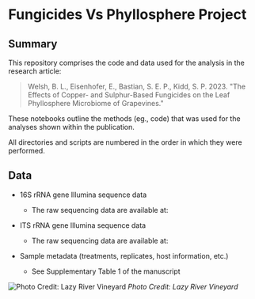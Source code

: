 # Fungicides Vs Phyllosphere Project

## Summary
This repository comprises the code and data used for the analysis in the research article:

> Welsh, B. L., Eisenhofer, E., Bastian, S. E. P., Kidd, S. P. 2023. "The Effects of Copper- and Sulphur-Based Fungicides on the Leaf Phyllosphere Microbiome of Grapevines."

These notebooks outline the methods (eg., code) that was used for the analyses shown within the publication.

All directories and scripts are numbered in the order in which they were performed.

## Data

 - 16S rRNA gene Illumina sequence data
				 
	 - The raw sequencing data are 	available at:
	
 - ITS rRNA gene Illumina sequence data

	 - The raw sequencing data are available at:

 - Sample metadata (treatments, replicates, host information, etc.)

	 - See Supplementary Table 1 of the manuscript

![*Photo Credit: Lazy River Vineyard*](https://lazyrivervineyard.com/wp-content/uploads/2015/07/Fruit-Banner.jpg)
*Photo Credit: Lazy River Vineyard*
